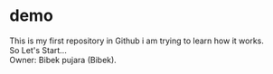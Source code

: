 # demo
This is my  first repository in Github i am trying to learn how it works. 
<br>
So Let's Start...
<br>
Owner: Bibek pujara (Bibek).